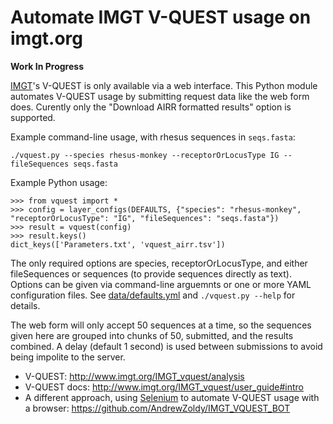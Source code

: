 # Automate IMGT V-QUEST usage on imgt.org

**Work In Progress**

[IMGT](http://imgt.org)'s V-QUEST is only available via a web interface.  This
Python module automates V-QUEST usage by submitting request data like the web
form does.  Curently only the "Download AIRR formatted results" option is
supported.

Example command-line usage, with rhesus sequences in `seqs.fasta`:

    ./vquest.py --species rhesus-monkey --receptorOrLocusType IG --fileSequences seqs.fasta

Example Python usage:

    >>> from vquest import *
    >>> config = layer_configs(DEFAULTS, {"species": "rhesus-monkey", "receptorOrLocusType": "IG", "fileSequences": "seqs.fasta"})
    >>> result = vquest(config)
    >>> result.keys()
    dict_keys(['Parameters.txt', 'vquest_airr.tsv'])

The only required options are species, receptorOrLocusType, and either
fileSequences or sequences (to provide sequences directly as text).  Options
can be given via command-line arguemnts or one or more YAML configuration
files.  See [data/defaults.yml](data/defaults.yml) and `./vquest.py --help` for
details.

The web form will only accept 50 sequences at a time, so the sequences given
here are grouped into chunks of 50, submitted, and the results combined.  A
delay (default 1 second) is used between submissions to avoid being impolite to
the server.

 * V-QUEST: <http://www.imgt.org/IMGT_vquest/analysis>
 * V-QUEST docs: <http://www.imgt.org/IMGT_vquest/user_guide#intro>
 * A different approach, using [Selenium](https://www.selenium.dev/) to automate V-QUEST usage with a browser: <https://github.com/AndrewZoldy/IMGT_VQUEST_BOT>

